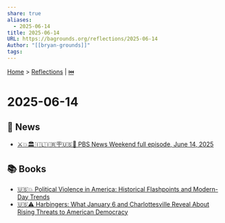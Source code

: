 ```yaml
---
share: true
aliases:
  - 2025-06-14
title: 2025-06-14
URL: https://bagrounds.org/reflections/2025-06-14
Author: "[[bryan-grounds]]"
tags: 
---
```

[Home](../index.md) > [Reflections](./index.md) | [⏮️](./2025-06-13.md)  
# 2025-06-14  
## 📰 News  
- [⚔️💥🏛️🇮🇱🇮🇷🪧🇺🇸🎂 PBS News Weekend full episode, June 14, 2025](../videos/pbs-news-weekend-full-episode-june-14-2025.md)  
  
## 📚 Books  
- [🇺🇸💥 Political Violence in America: Historical Flashpoints and Modern-Day Trends](../books/political-violence-in-america-historical-flashpoints-and-modern-day-trends.md)  
- [🇺🇸⚠️ Harbingers: What January 6 and Charlottesville Reveal About Rising Threats to American Democracy](../books/harbingers-what-january-6-and-charlottesville-reveal-about-rising-threats-to-american-democracy.md)